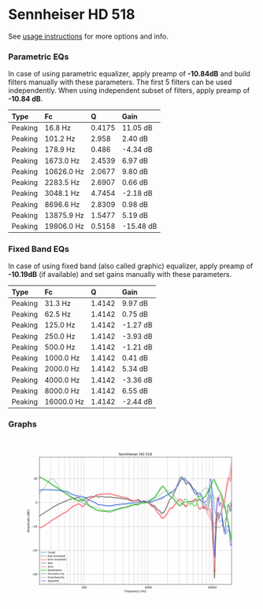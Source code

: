 # Sennheiser HD 518
See [usage instructions](https://github.com/jaakkopasanen/AutoEq#usage) for more options and info.

### Parametric EQs
In case of using parametric equalizer, apply preamp of **-10.84dB** and build filters manually
with these parameters. The first 5 filters can be used independently.
When using independent subset of filters, apply preamp of **-10.84 dB**.

| Type    | Fc         |      Q | Gain      |
|:--------|:-----------|:-------|:----------|
| Peaking | 16.8 Hz    | 0.4175 | 11.05 dB  |
| Peaking | 101.2 Hz   | 2.958  | 2.40 dB   |
| Peaking | 178.9 Hz   | 0.486  | -4.34 dB  |
| Peaking | 1673.0 Hz  | 2.4539 | 6.97 dB   |
| Peaking | 10626.0 Hz | 2.0677 | 9.80 dB   |
| Peaking | 2283.5 Hz  | 2.6907 | 0.66 dB   |
| Peaking | 3048.1 Hz  | 4.7454 | -2.18 dB  |
| Peaking | 8696.6 Hz  | 2.8309 | 0.98 dB   |
| Peaking | 13875.9 Hz | 1.5477 | 5.19 dB   |
| Peaking | 19806.0 Hz | 0.5158 | -15.48 dB |

### Fixed Band EQs
In case of using fixed band (also called graphic) equalizer, apply preamp of **-10.19dB**
(if available) and set gains manually with these parameters.

| Type    | Fc         |      Q | Gain     |
|:--------|:-----------|:-------|:---------|
| Peaking | 31.3 Hz    | 1.4142 | 9.97 dB  |
| Peaking | 62.5 Hz    | 1.4142 | 0.75 dB  |
| Peaking | 125.0 Hz   | 1.4142 | -1.27 dB |
| Peaking | 250.0 Hz   | 1.4142 | -3.93 dB |
| Peaking | 500.0 Hz   | 1.4142 | -1.21 dB |
| Peaking | 1000.0 Hz  | 1.4142 | 0.41 dB  |
| Peaking | 2000.0 Hz  | 1.4142 | 5.34 dB  |
| Peaking | 4000.0 Hz  | 1.4142 | -3.36 dB |
| Peaking | 8000.0 Hz  | 1.4142 | 6.55 dB  |
| Peaking | 16000.0 Hz | 1.4142 | -2.44 dB |

### Graphs
![](./Sennheiser%20HD%20518.png)